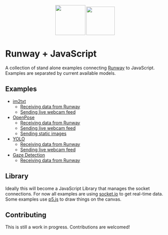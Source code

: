 <p align="center">
  <img src="resources/runway_icon.png" width="95">
  <img src="resources/js_icon.png" width="90">
</p>

# Runway + JavaScript

A collection of stand alone examples connecting [Runway](https://runwayml.com/) to JavaScript.
Examples are separated by current available models.

## Examples

- [im2txt](/im2txt)
  - [Receiving data from Runway](/im2txt/receivesOnly)
  - [Sending live webcam feed](/im2txt/sendWebcam)
- [OpenPose](/openpose)
  - [Receiving data from Runway](/openpose/receivesOnly)
  - [Sending live webcam feed](/openpose/sendWebcam)
  - [Sending static images](/openpose/sendImage)
- [YOLO](/yolo)
  - [Receiving data from Runway](/yolo/receivesOnly)
  - [Sending live webcam feed](/yolo/sendWebcam)
- [Gaze Detection](/gaze)
  - [Receiving data from Runway](/gaze/receivesOnly)

## Library

Ideally this will become a JavaScript Library that manages the socket connections. For now all examples are using [socket.io](https://socket.io/) to get real-time data. Some examples use [p5.js](https://p5js.org/) to draw things on the canvas.

## Contributing

This is still a work in progress. Contributions are welcomed!

